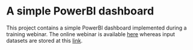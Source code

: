 # A simple PowerBI dashboard
This project contains a simple PowerBI dashboard implemented during a training webinar.
The online webinar is available [here](https://www.tutored.me/it/webinars/14344) whereas input datasets are stored at this [link](https://drive.google.com/drive/folders/1Rbzardwn3MSYYqDhEbw97dJtuqhNF2qk?usp=sharing).
